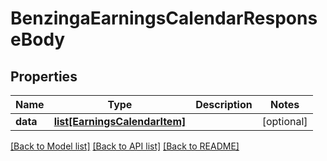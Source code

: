 # BenzingaEarningsCalendarResponseBody

## Properties
Name | Type | Description | Notes
------------ | ------------- | ------------- | -------------
**data** | [**list[EarningsCalendarItem]**](EarningsCalendarItem.md) |  | [optional] 

[[Back to Model list]](../README.md#documentation-for-models) [[Back to API list]](../README.md#documentation-for-api-endpoints) [[Back to README]](../README.md)

